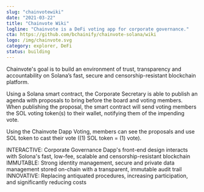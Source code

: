 ```yaml
---
slug: "chainvotewiki"
date: "2021-03-22"
title: "Chainvote Wiki"
logline: "Chainvote is a DeFi voting app for corporate governance."
cta: https://github.com/bchainify/chainvote-solana/wiki
logo: /img/chainvote.svg
category: explorer, DeFi
status: building
---
```


Chainvote's goal is to build an environment of trust, transparency and accountability on Solana’s fast, secure and censorship-resistant blockchain platform.

Using a Solana smart contract, the Corporate Secretary is able to publish an agenda with proposals to bring before the board and voting members. When publishing the proposal, the smart contract will send voting members the SOL voting token(s) to their wallet, notifying them of the impending vote.

Using the Chainvote Dapp Voting, members can see the proposals and use SOL token to cast their vote ((1) SOL token = (1) vote).

INTERACTIVE: Corporate Governance Dapp's front-end design interacts with Solona's fast, low-fee, scalable and censorship-resistant blockchain IMMUTABLE: Strong identity management, secure and private data management stored on-chain with a transparent, immutable audit trail INNOVATIVE: Replacing antiquated procedures, increasing participation, and significantly reducing costs
